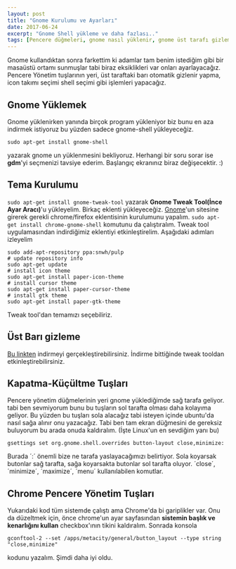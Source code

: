 ```yaml
---
layout: post
title: "Gnome Kurulumu ve Ayarları"
date: 2017-06-24
excerpt: "Gnome Shell yükleme ve daha fazlası.."
tags: [Pencere düğmeleri, gnome nasıl yüklenir, gnome üst tarafı gizleme, gnome tema yükleme]
---
```

Gnome kullandıktan sonra farkettim ki adamlar tam benim istediğim gibi bir masaüstü ortamı sunmuşlar tabi biraz eksiklikleri var onları ayarlayacağız. Pencere Yönetim tuşlarının yeri, üst taraftaki barı otomatik gizlenir yapma, icon takımı seçimi shell seçimi gibi işlemleri yapacağız.

Gnome Yüklemek
---
Gnome yüklenirken yanında birçok program yükleniyor biz bunu en aza indirmek istiyoruz bu yüzden sadece gnome-shell yükleyeceğiz.

    sudo apt-get install gnome-shell

yazarak gnome un yüklenmesini bekliyoruz. Herhangi bir soru sorar ise **gdm**'yi seçmenizi tavsiye ederim. Başlangıç ekranınız biraz değişecektir. :) 

Tema Kurulumu
---
`sudo apt-get install gnome-tweak-tool`  yazarak **Gnome Tweak Tool(İnce Ayar Aracı)**'u yükleyelim. Birkaç eklenti yükleyeceğiz. [Gnome](https://extensions.gnome.org/)'un sitesine girerek gerekli chrome/firefox eklentisinin kurulumunu yapalım.
`sudo apt-get install chrome-gnome-shell` komutunu da çalıştıralım.
Tweak tool uygulamasından indirdiğimiz eklentiyi etkinleştirelim. Aşağıdaki adımları izleyelim

    sudo add-apt-repository ppa:snwh/pulp
    # update repository info
    sudo apt-get update
    # install icon theme
    sudo apt-get install paper-icon-theme
    # install cursor theme
    sudo apt-get install paper-cursor-theme
    # install gtk theme
    sudo apt-get install paper-gtk-theme

Tweak tool'dan temamızı seçebiliriz.

Üst Barı gizleme
---
[Bu linkten](https://extensions.gnome.org/extension/740/hide-top-panel/) indirmeyi gerçekleştirebilirsiniz. İndirme bittiğinde tweak tooldan etkinleştirebilirsiniz.

Kapatma-Küçültme Tuşları
---

Pencere yönetim düğmelerinin yeri gnome yüklediğimde sağ tarafa geliyor. tabi ben sevmiyorum bunu bu tuşların sol tarafta olması daha kolayıma geliyor. Bu yüzden bu tuşları sola alacağız tabi isteyen içinde ubuntu'da nasıl sağa alınır onu yazacağız. Tabi ben tam ekran düğmesini de  gereksiz buluyorum bu arada onuda kaldıralım. (İşte Linux'un en sevdiğim yanı bu) 

    gsettings set org.gnome.shell.overrides button-layout close,minimize:

Burada ´:´ önemli bize ne tarafa yaslayacağımızı belirtiyor. Sola koyarsak butonlar sağ tarafta, sağa koyarsakta butonlar sol tarafta oluyor. ´close´, ´minimize´, ´maximize´, ´menu´ kullanılabilen komutlar.

Chrome Pencere Yönetim Tuşları
---
Yukarıdaki kod tüm sistemde çalıştı ama Chrome'da bi gariplikler var. Onu da düzeltmek için, önce chrome'un ayar sayfasından **sistemin başlık ve kenarlığını kullan** checkbox'ının tikini kaldıralım. Sonrada konsola 

    gconftool-2 --set /apps/metacity/general/button_layout --type string "close,minimize"

kodunu yazalım.
Şimdi daha iyi oldu.
